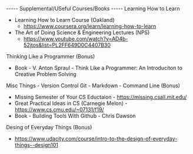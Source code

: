 ----- Supplemental/USeful Courses/Books -----
Learning How to Learn
- Learning How to Learn Course (Oakland)
    - https://www.coursera.org/learn/learning-how-to-learn
- The Art of Doing Science & Engineering Lectures (NPS)
    - https://www.youtube.com/watch?v=AD4b-52jtos&list=PL2FF649D0C4407B30

Thinking Like a Programmer (Bonus)
- Book - V. Anton Spraul - Think Like a Programmer: An Introduciton to Creative Problem Solving

Misc Things - Version Control Git - Markdown - Command Line (Bonus)
- Missing Semester of Your CS Eductaion - https://missing.csail.mit.edu/
- Great Practical Ideas in CS (Carnegie Melon) - https://www.cs.cmu.edu/~07131/f19/
- Book - Building Tools With Github - Chris Dawson

Desing of Everyday Things (Bonus)
- https://www.udacity.com/course/intro-to-the-design-of-everyday-things--design101
